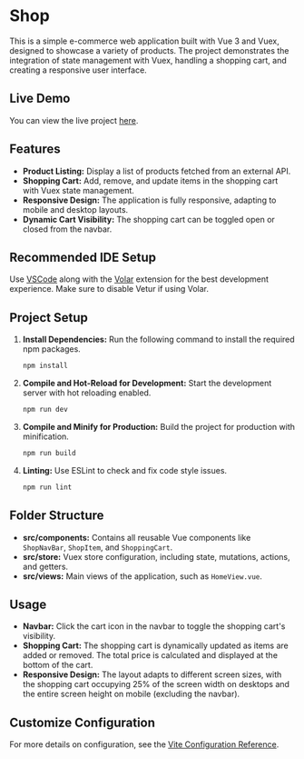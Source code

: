# Shop

This is a simple e-commerce web application built with Vue 3 and Vuex, designed to showcase a variety of products. The project demonstrates the integration of state management with Vuex, handling a shopping cart, and creating a responsive user interface.

## Live Demo

You can view the live project [here](https://melodious-caramel-399b66.netlify.app/).

## Features

- **Product Listing:** Display a list of products fetched from an external API.
- **Shopping Cart:** Add, remove, and update items in the shopping cart with Vuex state management.
- **Responsive Design:** The application is fully responsive, adapting to mobile and desktop layouts.
- **Dynamic Cart Visibility:** The shopping cart can be toggled open or closed from the navbar.

## Recommended IDE Setup

Use [VSCode](https://code.visualstudio.com/) along with the [Volar](https://marketplace.visualstudio.com/items?itemName=Vue.volar) extension for the best development experience. Make sure to disable Vetur if using Volar.

## Project Setup

1. **Install Dependencies:** Run the following command to install the required npm packages.

   ```sh
   npm install
   ```

2. **Compile and Hot-Reload for Development:** Start the development server with hot reloading enabled.

   ```sh
   npm run dev
   ```

3. **Compile and Minify for Production:** Build the project for production with minification.

   ```sh
   npm run build
   ```

4. **Linting:** Use ESLint to check and fix code style issues.
   ```sh
   npm run lint
   ```

## Folder Structure

- **src/components:** Contains all reusable Vue components like `ShopNavBar`, `ShopItem`, and `ShoppingCart`.
- **src/store:** Vuex store configuration, including state, mutations, actions, and getters.
- **src/views:** Main views of the application, such as `HomeView.vue`.

## Usage

- **Navbar:** Click the cart icon in the navbar to toggle the shopping cart's visibility.
- **Shopping Cart:** The shopping cart is dynamically updated as items are added or removed. The total price is calculated and displayed at the bottom of the cart.
- **Responsive Design:** The layout adapts to different screen sizes, with the shopping cart occupying 25% of the screen width on desktops and the entire screen height on mobile (excluding the navbar).

## Customize Configuration

For more details on configuration, see the [Vite Configuration Reference](https://vitejs.dev/config/).
